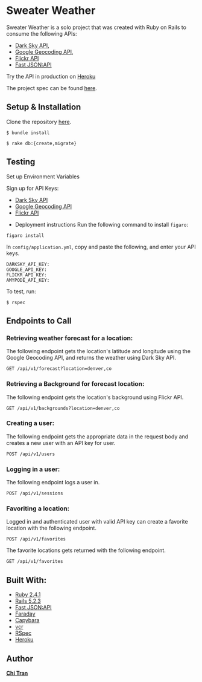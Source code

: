 # Sweater Weather

 Sweater Weather is a solo project that was created with Ruby on Rails to consume the following APIs: 

   - [Dark Sky API](https://darksky.net/dev), 
   - [Google Geocoding API](https://developers.google.com/maps/documentation/geocoding/start), 
   - [Flickr API](https://www.flickr.com/services/api/)
   - [Fast JSON:API](https://github.com/Netflix/fast_jsonapi)
 
Try the API in production on [Heroku](https://fierce-meadow-77109.herokuapp.com/)

The project spec can be found [here](http://backend.turing.io/module3/projects/sweater_weather).

## Setup & Installation 

Clone the repository [here](https://github.com/chitasan/sweater_weather).
```
$ bundle install
```
```
$ rake db:{create,migrate}
```
## Testing	

Set up Environment Variables

Sign up for API Keys: 
  - [Dark Sky API](https://darksky.net/dev) 
  - [Google Geocoding API](https://developers.google.com/maps/documentation/geocoding/start) 
  - [Flickr API](https://www.flickr.com/services/api/) 


 * Deployment instructions	  Run the following command to install `figaro`:
  ```
  figaro install
  ```
  In `config/application.yml`, copy and paste the following, and enter your API keys. 
 ```
DARKSKY_API_KEY: 
GOOGLE_API_KEY: 
FLICKR_API_KEY: 
AMYPODE_API_KEY: 
  ```
To test, run: 
```
$ rspec
```

## Endpoints to Call

### Retrieving weather forecast for a location: 
The following endpoint gets the location's latitude and longitude using the Google Geocoding API, and returns the weather using Dark Sky API.
```
GET /api/v1/forecast?location=denver,co
```
### Retrieving a Background for forecast location:
The following endpoint gets the location's background using Flickr API. 
```
GET /api/v1/backgrounds?location=denver,co
```
### Creating a user: 
The following endpoint gets the appropriate data in the request body and creates a new user with an API key for user. 
```
POST /api/v1/users
```
### Logging in a user: 
The following endpoint logs a user in. 
```
POST /api/v1/sessions
```
### Favoriting a location: 
Logged in and authenticated user with valid API key can create a favorite location with the following endpoint. 
```
POST /api/v1/favorites
```
The favorite locations gets returned with the following endpoint. 
```
GET /api/v1/favorites
```
 ## Built With:
* [Ruby 2.4.1](https://ruby-doc.org/core-2.4.1/)
* [Rails 5.2.3](https://guides.rubyonrails.org/)
* [Fast JSON:API](https://github.com/Netflix/fast_jsonapi)
* [Faraday](https://github.com/lostisland/faraday)
* [Capybara](https://github.com/teamcapybara/capybara/blob/3.12_stable/README.md)
* [vcr](https://github.com/vcr/vcr)
* [RSpec](http://rspec.info/)
* [Heroku](https://www.heroku.com/)


 ## Author
**[Chi Tran](https://github.com/chitasan)**
